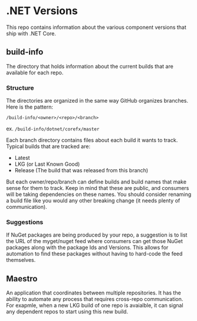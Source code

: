 # .NET Versions
This repo contains information about the various component versions that ship with .NET Core. 

## build-info
The directory that holds information about the current builds that are available for each repo.

### Structure

The directories are organized in the same way GitHub organizes branches. Here is the pattern:

`/build-info/<owner>/<repo>/<branch>`

ex. `/build-info/dotnet/corefx/master`

Each branch directory contains files about each build it wants to track. Typical builds that are tracked are:
- Latest
- LKG (or Last Known Good)
- Release (The build that was released from this branch)

But each owner/repo/branch can define builds and build names that make sense for them to track. 
Keep in mind that these are public, and consumers will be taking dependencies on these names. You should
consider renaming a build file like you would any other breaking change (it needs plenty of communication). 

### Suggestions

If NuGet packages are being produced by your repo, a suggestion is to list the URL of the myget/nuget feed where
consumers can get those NuGet packages along with the package Ids and Versions. This allows for automation to find
these packages without having to hard-code the feed themselves. 

## Maestro

An application that coordinates between multiple repositories. It has the ability to automate any process
that requires cross-repo communication. For exapmle, when a new LKG build of one repo is avaialble, it can
signal any dependent repos to start using this new build.
 
